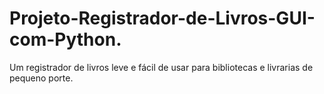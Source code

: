 # Projeto-Registrador-de-Livros-GUI-com-Python.
Um registrador de livros leve e fácil de usar para bibliotecas e livrarias de pequeno porte.
